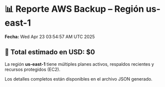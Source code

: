 # 📊 Reporte AWS Backup – Región us-east-1
**Fecha:** Wed Apr 23 03:54:57 AM UTC 2025

## 🔐 Total estimado en USD: **$0**

La región **us-east-1** tiene múltiples planes activos, respaldos recientes y recursos protegidos (EC2).

Los detalles completos están disponibles en el archivo JSON generado.

